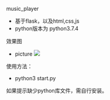 music_player
- 基于flask，以及html,css,js
- python版本为 python3.7.4

效果图
- picture
![](https://img2020.cnblogs.com/blog/1011634/202004/1011634-20200423120334395-1721738055.jpg)

使用方法：
- python3 start.py

如果提示缺少python库文件，需自行安装。



